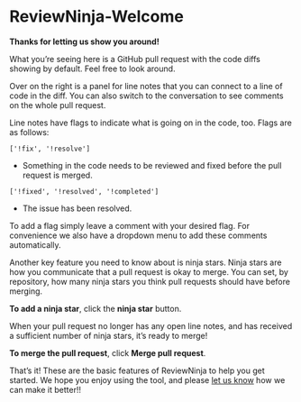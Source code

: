 # ReviewNinja-Welcome

**Thanks for letting us show you around!**

What you’re seeing here is a GitHub pull request with the code diffs
showing by default. Feel free to look around.

Over on the right is a panel for line notes that you can connect to a
line of code in the diff. You can also switch to the conversation
to see comments on the whole pull request.

Line notes have flags to indicate what is going on in the code,
too. Flags are as follows:

`['!fix', '!resolve']`
- Something in the code needs to be reviewed and fixed before
  the pull request is merged.

`['!fixed', '!resolved', '!completed']`
- The issue has been resolved.

To add a flag simply leave a comment with your desired flag. For
convenience we also have a dropdown menu to add these comments
automatically.

Another key feature you need to know about is ninja stars. Ninja 
stars are how you communicate that a pull request is okay to merge. 
You can set, by repository, how many ninja stars you think pull 
requests should have before merging.

**To add a ninja star**, click the **ninja star** button.

When your pull request no longer has any open line notes, and has received 
a sufficient number of ninja stars, it’s ready to merge!

**To merge the pull request**, click **Merge pull request**.

That’s it! These are the basic features of ReviewNinja to help you get 
started. We hope you enjoy using the tool, and please 
[let us know](https://github.com/reviewninja/review.ninja/issues/new) 
how we can make it better!!
